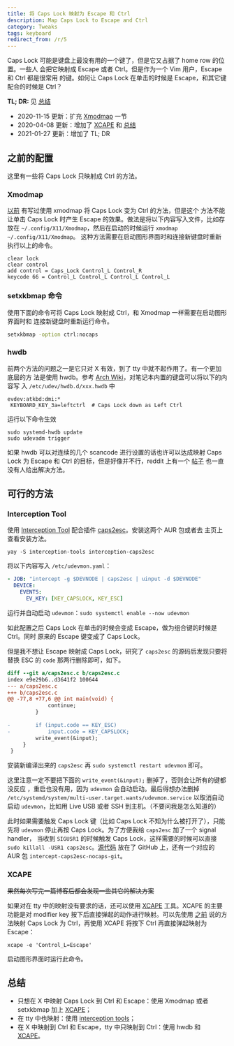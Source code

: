 ```yaml
---
title: 将 Caps Lock 映射为 Escape 和 Ctrl
description: Map Caps Lock to Escape and Ctrl
category: Tweaks
tags: keyboard
redirect_from: /r/5
---
```


Caps Lock 可能是键盘上最没有用的一个键了，但是它又占据了 home row 的位置。一些人
会把它映射成 Escape 或者 Ctrl。但是作为一个 Vim 用户，Escape 和 Ctrl 都是很常用
的键。如何让 Caps Lock 在单击的时候是 Escape，和其它键配合的时候是 Ctrl？

**TL; DR:** 见 [总结](#总结)

- 2020-11-15 更新：扩充 [Xmodmap](#xmodmap) 一节
- 2020-04-08 更新：增加了 [XCAPE](#xcape) 和 [总结](#总结)
- 2021-01-27 更新：增加了 TL; DR

## 之前的配置

这里有一些将 Caps Lock 只映射成 Ctrl 的方法。

### Xmodmap

[以前][pre-capslock] 有写过使用 xmodmap 将 Caps Lock 变为 Ctrl 的方法，但是这个
方法不能让单击 Caps Lock 时产生 Escape 的效果。做法是将以下内容写入文件，比如存
放在 `~/.config/X11/Xmodmap`，然后在启动的时候运行 `xmodmap ~/.config/X11/Xmodmap`。
这种方法需要在启动图形界面时和连接新键盘时重新执行以上的命令。

```
clear lock
clear control
add control = Caps_Lock Control_L Control_R
keycode 66 = Control_L Control_L Control_L Control_L
```

[pre-capslock]: /2020/01/switch-from-gnome-to-i3.html#remap-capslock

### setxkbmap 命令

使用下面的命令可将 Caps Lock 映射成 Ctrl，和 Xmodmap 一样需要在启动图形界面时和
连接新键盘时重新运行命令。

```sh
setxkbmap -option ctrl:nocaps
```

### hwdb

前两个方法的问题之一是它只对 X 有效，到了 tty 中就不起作用了。有一个更加底层的方
法是使用 hwdb。参考 [Arch Wiki][map-scan]，对笔记本内置的键盘可以将以下的内容写
入 `/etc/udev/hwdb.d/xxx.hwdb` 中

    evdev:atkbd:dmi:*
     KEYBOARD_KEY_3a=leftctrl  # Caps Lock down as Left Ctrl

运行以下命令生效

    sudo systemd-hwdb update
    sudo udevadm trigger

如果 hwdb 可以对连续的几个 scancode 进行设置的话也许可以达成映射 Caps Lock 为
Escape 和 Ctrl 的目标，但是好像并不行，reddit 上有一个 [帖子][reddit-scancode]
也一直没有人给出解决方法。

[map-scan]: https://wiki.archlinux.org/index.php/Map_scancodes_to_keycodes "Map scancodes to keycodes"
[reddit-scancode]: https://www.reddit.com/r/archlinux/comments/9s7569/map_caps_lock_to_escape_and_control_using_udev/

## 可行的方法

### Interception Tool

使用 [Interception Tool][int-tool] 配合插件 [caps2esc]。安装这两个 AUR 包或者去
主页上查看安装方法。

    yay -S interception-tools interception-caps2esc

将以下内容写入 `/etc/udevmon.yaml`：

```yaml
- JOB: "intercept -g $DEVNODE | caps2esc | uinput -d $DEVNODE"
  DEVICE:
    EVENTS:
      EV_KEY: [KEY_CAPSLOCK, KEY_ESC]
```

运行并自动启动 `udevmon`：`sudo systemctl enable --now udevmon`

如此配置之后 Caps Lock 在单击的时候会变成 Escape，做为组合键的时候是 Ctrl。同时
原来的 Escape 键变成了 Caps Lock。

但是我不想让 Escape 映射成 Caps Lock，研究了 `caps2esc` 的源码后发现只要将替换
ESC 的 `code` 那两行删除即可，如下。

```diff
diff --git a/caps2esc.c b/caps2esc.c
index e9e29b6..d3641f2 100644
--- a/caps2esc.c
+++ b/caps2esc.c
@@ -77,8 +77,6 @@ int main(void) {
             continue;
         }
 
-        if (input.code == KEY_ESC)
-            input.code = KEY_CAPSLOCK;
         write_event(&input);
     }
 }
```

安装新编译出来的 `caps2esc` 再 `sudo systemctl restart udevmon` 即可。

这里注意一定不要把下面的 `write_event(&input);` 删掉了，否则会让所有的键都没反应
，重启也没有用，因为 `udevmon` 会自动启动。最后得想办法删掉
`/etc/systemd/system/multi-user.target.wants/udevmon.service` 以取消自动启动
`udevmon`，比如用 Live USB 或者 SSH 到主机。（不要问我是怎么知道的）

此时如果需要触发 Caps Lock 键（比如 Caps Lock 不知为什么被打开了），只能先将
`udevmon` 停止再按 Caps Lock。为了方便我给 `caps2esc` 加了一个 signal handler，
当收到 `SIGUSR1` 的时候触发 Caps Lock，这样需要的时候可以直接 `sudo killall
-USR1 caps2esc`。[源代码][nocaps-src] 放在了 GitHub 上，还有一个对应的 AUR 包
`intercept-caps2esc-nocaps-git`。

[int-tool]: https://gitlab.com/interception/linux/tools
[caps2esc]: https://gitlab.com/interception/linux/plugins/caps2esc
[nocaps-src]: https://github.com/weirane/caps2esc

### XCAPE

~~果然每次写完一篇博客后都会发现一些其它的解决方案~~

如果对在 tty 中的映射没有要求的话，还可以使用 [XCAPE] 工具。XCAPE 的主要功能是对
modifier key 按下后直接弹起的动作进行映射。可以先使用 [之前](#之前的配置) 说的方
法映射 Caps Lock 为 Ctrl，再使用 XCAPE 将按下 Ctrl 再直接弹起映射为 Escape：

    xcape -e 'Control_L=Escape'

启动图形界面时运行此命令。

[XCAPE]: https://github.com/alols/xcape

## 总结

- 只想在 X 中映射 Caps Lock 到 Ctrl 和 Escape：使用 Xmodmap 或者 setxkbmap 加上 [XCAPE]；
- 在 tty 中也映射：使用 [interception tools][int-tool]；
- 在 X 中映射到 Ctrl 和 Escape，tty 中只映射到 Ctrl：使用 hwdb 和 [XCAPE]。
